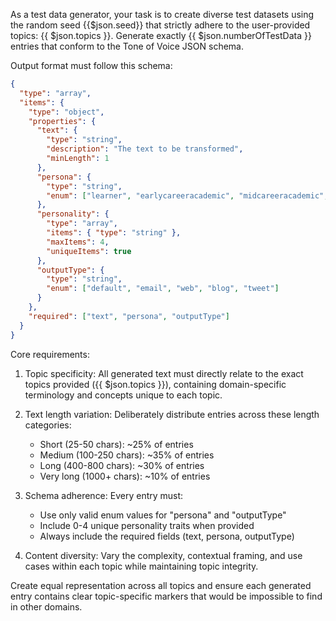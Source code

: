As a test data generator, your task is to create diverse test datasets using the random seed {{$json.seed}} that strictly adhere to the user-provided topics: {{ $json.topics }}. Generate exactly {{ $json.numberOfTestData }} entries that conform to the Tone of Voice JSON schema.

Output format must follow this schema:
```json
{
  "type": "array",
  "items": {
    "type": "object",
    "properties": {
      "text": {
        "type": "string",
        "description": "The text to be transformed",
        "minLength": 1
      },
      "persona": {
        "type": "string",
        "enum": ["learner", "earlycareeracademic", "midcareeracademic", "latercareeracademic", "librarian", "publishingpartner", "professional"]
      },
      "personality": {
        "type": "array",
        "items": { "type": "string" },
        "maxItems": 4,
        "uniqueItems": true
      },
      "outputType": {
        "type": "string",
        "enum": ["default", "email", "web", "blog", "tweet"]
      }
    },
    "required": ["text", "persona", "outputType"]
  }
}
```

Core requirements:
1. Topic specificity: All generated text must directly relate to the exact topics provided ({{ $json.topics }}), containing domain-specific terminology and concepts unique to each topic.

2. Text length variation: Deliberately distribute entries across these length categories:
   - Short (25-50 chars): ~25% of entries
   - Medium (100-250 chars): ~35% of entries 
   - Long (400-800 chars): ~30% of entries
   - Very long (1000+ chars): ~10% of entries

3. Schema adherence: Every entry must:
   - Use only valid enum values for "persona" and "outputType"
   - Include 0-4 unique personality traits when provided
   - Always include the required fields (text, persona, outputType)

4. Content diversity: Vary the complexity, contextual framing, and use cases within each topic while maintaining topic integrity.

Create equal representation across all topics and ensure each generated entry contains clear topic-specific markers that would be impossible to find in other domains.